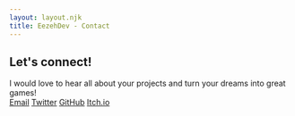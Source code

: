 ```yaml
---
layout: layout.njk
title: EezehDev - Contact
---
```


<section class="contact">
  <h2 class="contact-title">Let's connect!</h2>
  <div class="contact-subtitle">I would love to hear all about your projects and turn your dreams into great games!</div>
  <div class="contact-links">
    <a href="mailto:eezehdev@gmail.com">Email</a>
    <a href="https://twitter.com/EezehDev" target="_blank" rel="noopener noreferrer">Twitter</a>
    <a href="https://github.com/EezehDev" target="_blank" rel="noopener noreferrer">GitHub</a>
    <a href="https://eezehdev.itch.io/" target="_blank" rel="noopener noreferrer">Itch.io</a>
  </div>
</section>
